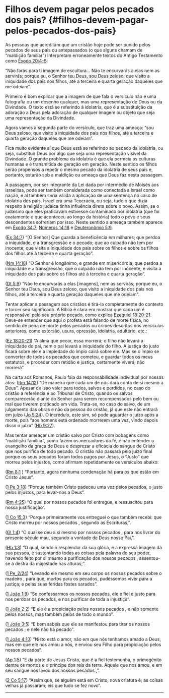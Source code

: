# Filhos devem pagar pelos pecados dos pais? {#filhos-devem-pagar-pelos-pecados-dos-pais}

As pessoas que acreditam que um cristão hoje pode ser punido pelos pecados de seus pais ou antepassados (o que alguns chamam de “maldição familiar”) interpretam erroneamente textos do Antigo Testamento como [Êxodo 20:4-5](http://bibliaonline.com.br/acf/ez/20/4-5):

“Não farás para ti imagem de escultura... Não te encurvarás a elas nem as servirás; porque eu, o Senhor teu Deus, sou Deus zeloso, que visito a iniquidade dos pais nos filhos, até a terceira e quarta geração daqueles que me odeiam”.

Primeiro é bom explicar que a imagem de que fala o versículo não é uma fotografia ou um desenho qualquer, mas uma representação de Deus ou da Divindade. O texto está se referindo à idolatria, que é a substituição da adoração a Deus pela adoração de qualquer imagem ou objeto que seja uma representação da Divindade.

Agora vamos à segunda parte do versículo, que traz uma ameaça: “sou Deus zeloso, que visito a iniquidade dos pais nos filhos, até a terceira e quarta geração daqueles que me odeiam”.

Fica muito evidente aí que Deus está se referindo ao pecado da idolatria, ou seja, substituir Deus por algo que seja uma representação visível da Divindade. O grande problema da idolatria é que ela permeia as culturas humanas e é transmitida de geração em geração. Neste sentido os filhos serão propensos a repetir o mesmo pecado da idolatria de seus pais e, portanto, estarão sob a maldição ou ameaça que Deus faz nesta passagem.

A passagem, por ser integrante da Lei dada por intermédio de Moisés aos israelitas, pode ser também considerada como conectada a Israel como nação, e aí também seria válida a aplicação de uma sentença no caso de idolatria dos pais. Israel era uma Teocracia, ou seja, tudo o que dizia respeito à religião judaica tinha influência direta sobre o povo. Assim, se o judaísmo que eles praticavam estivesse contaminado por idolatria (que foi exatamente o que aconteceu ao longo da história) todo o povo e seus descendentes sofreriam por isso. Neste sentido a ameaça também aparece em [Êxodo 34:7](http://bibliaonline.com.br/acf/ez/34/7); [Números 14:18](http://bibliaonline.com.br/acf/nm/14/18) e [Deuteronômio 5:9](http://bibliaonline.com.br/acf/dt/5/9).

([Ex 34:7](http://bibliaonline.com.br/acf/ex/34/7)) “[O Senhor] Que guarda a beneficência em milhares; que perdoa a iniquidade, e a transgressão e o pecado; que ao culpado não tem por inocente; que visita a iniquidade dos pais sobre os filhos e sobre os filhos dos filhos até à terceira e quarta geração”.

([Nm 14:18](http://bibliaonline.com.br/acf/nm/14/18)) “O Senhor é longânimo, e grande em misericórdia, que perdoa a iniquidade e a transgressão, que o culpado não tem por inocente, e visita a iniquidade dos pais sobre os filhos até à terceira e quarta geração”.

([Dt 5:9](http://bibliaonline.com.br/acf/dt/5/9)) “Não te encurvarás a elas [imagens], nem as servirás; porque eu, o Senhor teu Deus, sou Deus zeloso, que visito a iniquidade dos pais nos filhos, até à terceira e quarta geração daqueles que me odeiam”.

Tentar aplicar a passagem aos cristãos é tirá-la completamente do contexto e torcer seu significado. A Bíblia é clara em mostrar que cada um é responsável pelo seu próprio pecado, como explica [Ezequiel 18:20-21](http://bibliaonline.com.br/acf/ez/18/20-21). Deve-se entender que aqui o profeta está falando de morte física, no sentido de pena de morte pelos pecados ou crimes descritos nos versículos anteriores, como extorsão, usura, opressão, idolatria, adultério, etc.:

([Ez 18:20-21](http://bibliaonline.com.br/acf/ez/18/20-21)) “A alma que pecar, essa morrerá; o filho não levará a iniquidade do pai, nem o pai levará a iniquidade do filho. A justiça do justo ficará sobre ele e a impiedade do ímpio cairá sobre ele. Mas se o ímpio se converter de todos os pecados que cometeu, e guardar todos os meus estatutos, e proceder com retidão e justiça, certamente viverá; não morrerá”.

Na carta aos Romanos, Paulo fala da responsabilidade individual por nossos atos: ([Rm 14:12](http://bibliaonline.com.br/acf/rm/14/12)) “De maneira que cada um de nós dará conta de si mesmo a Deus”. Apesar de isso valer para todos, salvos e perdidos, no caso do cristão a referência é ao Tribunal de Cristo, quando os salvos comparecerão diante do Senhor para serem recompensados pelo bem ou mal que tiverem praticado em vida. Trata-se, no caso do salvo, de um julgamento das obras e não da pessoa do cristão, já que este não entrará em juízo ([Jo 5:24](http://bibliaonline.com.br/acf/jo/5/24)). O incrédulo, este sim, só pode aguardar o juízo após a morte, pois “aos homens está ordenado morrerem uma vez, vindo depois disso o juízo” ([Hb 9:27](http://bibliaonline.com.br/acf/hb/9/27)).

Mas tentar ameaçar um cristão salvo por Cristo com bobagens como “maldição familiar”, como fazem os mercadores da fé, é não entender o evangelho da graça de Deus e desprezar a eficácia do sangue de Cristo que nos purifica de todo pecado. O cristão não passará pelo juízo final porque os seus pecados foram todos pagos por Jesus, o “Justo” que morreu pelos injustos, como afirmam repetidamente os versículos abaixo:

([Rm 8:1](http://bibliaonline.com.br/acf/rm/8/1) ) “Portanto, agora nenhuma condenação há para os que estão em Cristo Jesus“.

([1 Pe 3:18](http://bibliaonline.com.br/acf/1pe/3/18)) “Porque também Cristo padeceu uma vez pelos pecados, o justo pelos injustos, para levar-nos a Deus“.

([Rm 4:25](http://bibliaonline.com.br/acf/rm/4/25)) “O qual por nossos pecados foi entregue, e ressuscitou para nossa justificação“.

([1 Co 15:3](http://bibliaonline.com.br/acf/1co/15/3)) “Porque primeiramente vos entreguei o que também recebi: que Cristo morreu por nossos pecados , segundo as Escrituras,”.

([Gl 1:4](http://bibliaonline.com.br/acf/gl/1/4)) “O qual se deu a si mesmo por nossos pecados , para nos livrar do presente século mau, segundo a vontade de Deus nosso Pai,”.

([Hb 1:3](http://bibliaonline.com.br/acf/hb/1/3)) “O qual, sendo o resplendor da sua glória, e a expressa imagem da sua pessoa, e sustentando todas as coisas pela palavra do seu poder, havendo feito por si mesmo a purificação dos nossos pecados , assentou-se à destra da majestade nas alturas;”.

([1 Pe_2/24](http://bibliaonline.com.br/acf/1pe/2/24)) “Levando ele mesmo em seu corpo os nossos pecados sobre o madeiro , para que, mortos para os pecados, pudéssemos viver para a justiça; e pelas suas feridas fostes sarados”.

([1 João 1:9](http://bibliaonline.com.br/acf/1jo/1/9)) “Se confessarmos os nossos pecados, ele é fiel e justo para nos perdoar os pecados, e nos purificar de toda a injustiça“.

([1 João 2:2](http://bibliaonline.com.br/acf/1jo/2/2)) “E ele é a propiciação pelos nossos pecados , e não somente pelos nossos, mas também pelos de todo o mundo”.

([1 João 3:5](http://bibliaonline.com.br/acf/1jo/3/5)) “E bem sabeis que ele se manifestou para tirar os nossos pecados ; e nele não há pecado”.

([1 João 4:10](http://bibliaonline.com.br/acf/1jo/4/10)) “Nisto está o amor, não em que nós tenhamos amado a Deus, mas em que ele nos amou a nós, e enviou seu Filho para propiciação pelos nossos pecados“.

([Ap 1:5](http://bibliaonline.com.br/acf/ap/1/5)) “E da parte de Jesus Cristo, que é a fiel testemunha, o primogênito dentre os mortos e o príncipe dos reis da terra. Aquele que nos amou, e em seu sangue nos lavou dos nossos pecados ,”.

([2 Co 5:17](http://bibliaonline.com.br/acf/2co/5/17)) “Assim que, se alguém está em Cristo, nova criatura é; as coisas velhas já passaram; eis que tudo se fez novo“.

*****